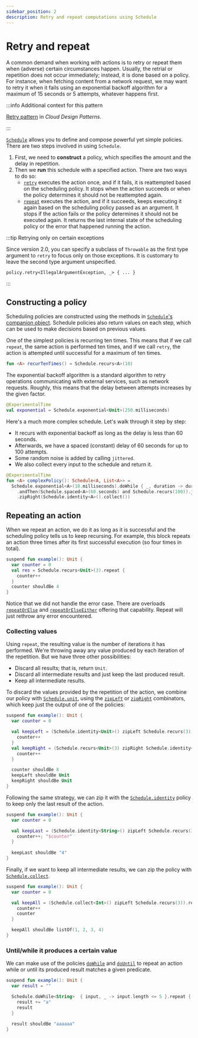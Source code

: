 ```yaml
---
sidebar_position: 2
description: Retry and repeat computations using Schedule
---
```


# Retry and repeat

A common demand when working with actions is to retry or repeat them when 
(adverse) certain circumstances happen. Usually, the retrial or repetition does 
not occur immediately; instead, it is done based on a policy. For instance, when
fetching content from a network request, we may want to retry it when it fails
using an exponential backoff algorithm for a maximum of 15 seconds or 5 
attempts, whatever happens first.

:::info Additional context for this pattern

[Retry pattern](https://learn.microsoft.com/en-us/azure/architecture/patterns/retry)
in _Cloud Design Patterns_.

:::


[`Schedule`](https://apidocs.arrow-kt.io/arrow-resilience/arrow.resilience/-schedule/index.html)
allows you to define and compose powerful yet simple policies. There are two
steps involved in using `Schedule`.

1. First, we need to **construct** a policy, which specifies the amount and the
   delay in repetition.
2. Then we **run** this schedule with a specified action. There are two ways to do so:
   - [`retry`](https://apidocs.arrow-kt.io/arrow-resilience/arrow.resilience/retry.html)
     executes the action once, and if it fails, it is reattempted based
     on the scheduling policy. It stops when the action succeeds or when the policy 
     determines it should not be reattempted again.
   - [`repeat`](https://apidocs.arrow-kt.io/arrow-resilience/arrow.resilience/-schedule/repeat.html)
     executes the action, and if it succeeds, keeps executing it again based on
     the scheduling policy passed as an argument. It stops if the action 
     fails or the policy determines it should not be executed again. 
     It returns the last internal state of the scheduling policy 
     or the error that happened running the action.

:::tip Retrying only on certain exceptions

Since version 2.0, you can specify a subclass of `Throwable` as the first type argument
to `retry` to focus only on those exceptions. It is customary to leave the second type
argument unspecified.

```
policy.retry<IllegalArgumentException, _> { ... }
```

:::

## Constructing a policy

<!--- TEST_NAME RetryRepeat -->

<!--- INCLUDE .*
import kotlin.time.Duration.Companion.milliseconds
import kotlin.time.Duration.Companion.seconds
import kotlin.time.ExperimentalTime
import arrow.resilience.*
import io.kotest.matchers.shouldBe
-->

Scheduling policies are constructed using the methods in [`Schedule`'s
companion object](https://apidocs.arrow-kt.io/arrow-resilience/arrow.resilience/-schedule/-companion/index.html).
Schedule policies also return values on each step, which can be used to
make decisions based on previous values.

One of the simplest policies is recurring ten times. This means that if we
call `repeat`, the same action is performed ten times, and if we call `retry`,
the action is attempted until successful for a maximum of ten times.

```kotlin
fun <A> recurTenTimes() = Schedule.recurs<A>(10)
```
<!--- KNIT example-schedule-01.kt -->

The exponential backoff algorithm is a standard algorithm to retry operations communicating with external services, 
such as network requests. Roughly, this
means that the delay between attempts increases by the given factor.

```kotlin
@ExperimentalTime
val exponential = Schedule.exponential<Unit>(250.milliseconds)
```
<!--- KNIT example-schedule-02.kt -->

Here's a much more complex schedule. Let's walk through it step by step:
- It recurs with exponential backoff as long as the delay is less than 60 seconds.
- Afterwards, we have a spaced (constant) delay of 60 seconds for up to 100 attempts.
- Some random noise is added by calling `jittered`.
- We also collect every input to the schedule and return it.

```kotlin
@ExperimentalTime
fun <A> complexPolicy(): Schedule<A, List<A>> =
  Schedule.exponential<A>(10.milliseconds).doWhile { _, duration -> duration < 60.seconds }
    .andThen(Schedule.spaced<A>(60.seconds) and Schedule.recurs(100)).jittered()
    .zipRight(Schedule.identity<A>().collect())
```
<!--- KNIT example-schedule-03.kt -->

## Repeating an action

When we repeat an action, we do it as long as it is successful and the 
scheduling policy tells us to keep recursing. 
For example, this block repeats an action three times after its first successful
execution (so four times in total).

```kotlin
suspend fun example(): Unit {
  var counter = 0
  val res = Schedule.recurs<Unit>(3).repeat {
    counter++
  }
  counter shouldBe 4
}
```
<!--- KNIT example-schedule-04.kt -->
<!--- TEST assert -->

Notice that we did not handle the error case. There are overloads 
[`repeatOrElse`](https://apidocs.arrow-kt.io/arrow-resilience/arrow.resilience/-schedule/repeat-or-else.html)
and [`repeatOrElseEither`](https://apidocs.arrow-kt.io/arrow-resilience/arrow.resilience/-schedule/repeat-or-else-either.html)
offering that capability. Repeat will just rethrow any error encountered.

### Collecting values

Using `repeat`, the resulting value is the number of iterations it has performed.
We're throwing away any value produced by each iteration of the repetition. 
But we have three other possibilities:
- Discard all results; that is, return `Unit`.
- Discard all intermediate results and just keep the last produced result.
- Keep all intermediate results.

To discard the values provided by the repetition of the action, we combine our 
policy with [`Schedule.unit`](https://apidocs.arrow-kt.io/arrow-resilience/arrow.resilience/-schedule/-companion/unit.html), 
using the [`zipLeft`](https://apidocs.arrow-kt.io/arrow-resilience/arrow.resilience/-schedule/zip-left.html)
or [`zipRight`](https://apidocs.arrow-kt.io/arrow-resilience/arrow.resilience/-schedule/zip-right.html)
combinators, which keep just the output of one of the policies:

```kotlin
suspend fun example(): Unit {
  var counter = 0

  val keepLeft = (Schedule.identity<Unit>() zipLeft Schedule.recurs(3)).repeat {
    counter++
  }
  val keepRight = (Schedule.recurs<Unit>(3) zipRight Schedule.identity<Unit>()).repeat {
    counter++
  }

  counter shouldBe 8
  keepLeft shouldBe Unit
  keepRight shouldBe Unit
}
```
<!--- KNIT example-schedule-05.kt -->
<!--- TEST assert -->

Following the same strategy, we can zip it with the [`Schedule.identity`](https://apidocs.arrow-kt.io/arrow-resilience/arrow.resilience/-schedule/-companion/identity.html) 
policy to keep only the last result of the action.

```kotlin
suspend fun example(): Unit {
  var counter = 0

  val keepLast = (Schedule.identity<String>() zipLeft Schedule.recurs(3)).repeat {
    counter++; "$counter"
  }
  
  keepLast shouldBe "4"
}
```
<!--- KNIT example-schedule-06.kt -->
<!--- TEST assert -->

Finally, if we want to keep all intermediate results, we can zip the policy with
[`Schedule.collect`](https://apidocs.arrow-kt.io/arrow-resilience/arrow.resilience/-schedule/-companion/collect.html).

```kotlin
suspend fun example(): Unit {
  var counter = 0

  val keepAll = (Schedule.collect<Int>() zipLeft Schedule.recurs(3)).repeat {
    counter++
    counter
  }

  keepAll shouldBe listOf(1, 2, 3, 4)
}
```
<!--- KNIT example-schedule-07.kt -->
<!--- TEST assert -->

### Until/while it produces a certain value

We can make use of the policies [`doWhile`](https://apidocs.arrow-kt.io/arrow-resilience/arrow.resilience/-schedule/-companion/do-while.html)
and [`doUntil`](https://apidocs.arrow-kt.io/arrow-resilience/arrow.resilience/-schedule/-companion/do-until.html) 
to repeat an action while or until its produced result matches a given predicate.

```kotlin
suspend fun example(): Unit {
  var result = ""

  Schedule.doWhile<String>  { input, _ -> input.length <= 5 }.repeat {
    result += "a"
    result
  }
  
  result shouldBe "aaaaaa"
}
```
<!--- KNIT example-schedule-08.kt -->
<!--- TEST assert -->
